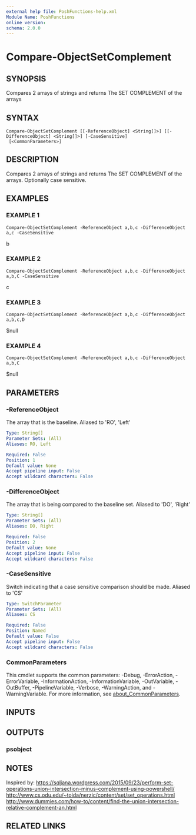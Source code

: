 ```yaml
---
external help file: PoshFunctions-help.xml
Module Name: PoshFunctions
online version:
schema: 2.0.0
---
```


# Compare-ObjectSetComplement

## SYNOPSIS
Compares 2 arrays of strings and returns The SET COMPLEMENT of the arrays

## SYNTAX

```
Compare-ObjectSetComplement [[-ReferenceObject] <String[]>] [[-DifferenceObject] <String[]>] [-CaseSensitive]
 [<CommonParameters>]
```

## DESCRIPTION
Compares 2 arrays of strings and returns The SET COMPLEMENT of the arrays.
Optionally case sensitive.

## EXAMPLES

### EXAMPLE 1
```
Compare-ObjectSetComplement -ReferenceObject a,b,c -DifferenceObject a,c -CaseSensitive
```

b

### EXAMPLE 2
```
Compare-ObjectSetComplement -ReferenceObject a,b,c -DifferenceObject a,b,C -CaseSensitive
```

c

### EXAMPLE 3
```
Compare-ObjectSetComplement -ReferenceObject a,b,c -DifferenceObject a,b,c,D
```

$null

### EXAMPLE 4
```
Compare-ObjectSetComplement -ReferenceObject a,b,c -DifferenceObject a,b,C
```

$null

## PARAMETERS

### -ReferenceObject
The array that is the baseline.
Aliased to 'RO', 'Left'

```yaml
Type: String[]
Parameter Sets: (All)
Aliases: RO, Left

Required: False
Position: 1
Default value: None
Accept pipeline input: False
Accept wildcard characters: False
```

### -DifferenceObject
The array that is being compared to the baseline set.
Aliased to 'DO', 'Right'

```yaml
Type: String[]
Parameter Sets: (All)
Aliases: DO, Right

Required: False
Position: 2
Default value: None
Accept pipeline input: False
Accept wildcard characters: False
```

### -CaseSensitive
Switch indicating that a case sensitive comparison should be made.
Aliased to 'CS'

```yaml
Type: SwitchParameter
Parameter Sets: (All)
Aliases: CS

Required: False
Position: Named
Default value: False
Accept pipeline input: False
Accept wildcard characters: False
```

### CommonParameters
This cmdlet supports the common parameters: -Debug, -ErrorAction, -ErrorVariable, -InformationAction, -InformationVariable, -OutVariable, -OutBuffer, -PipelineVariable, -Verbose, -WarningAction, and -WarningVariable. For more information, see [about_CommonParameters](http://go.microsoft.com/fwlink/?LinkID=113216).

## INPUTS

## OUTPUTS

### psobject
## NOTES
Inspired by:
https://sqljana.wordpress.com/2015/09/23/perform-set-operations-union-intersection-minus-complement-using-powershell/
http://www.cs.odu.edu/~toida/nerzic/content/set/set_operations.html
http://www.dummies.com/how-to/content/find-the-union-intersection-relative-complement-an.html

## RELATED LINKS
